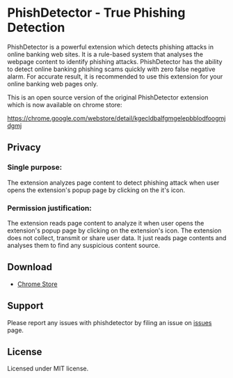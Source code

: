 # PhishDetector - True Phishing Detection

PhishDetector is a powerful extension which detects phishing attacks in online banking web sites. It is a rule-based system that analyses the webpage content to identify phishing attacks. PhishDetector has the ability to detect online banking phishing scams quickly with zero false negative alarm. For accurate result, it is recommended to use this extension for your online banking web pages only.

This is an open source version of the original PhishDetector extension which is now available on chrome store:

https://chrome.google.com/webstore/detail/kgecldbalfgmgelepbblodfoogmjdgmj

## Privacy

### Single purpose:

The extension analyzes page content to detect phishing attack when user opens the extension's popup page by clicking on the it's icon.

### Permission justification:

The extension reads page content to analyze it when user opens the extension's popup page by clicking on the extension's icon.
The extension does not collect, transmit or share user data. It just reads page contents and analyses them to find any suspicious content source.

## Download

- [Chrome Store](https://chrome.google.com/webstore/detail/kgecldbalfgmgelepbblodfoogmjdgmj)

## Support

Please report any issues with phishdetector by filing an issue on [issues](https://github.com/moghimi/phishdetector/issues) page.

## License
Licensed under MIT license.
